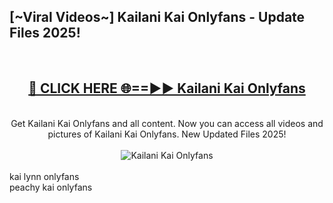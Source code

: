 <h2>[~Viral Videos~] Kailani Kai Onlyfans - Update Files 2025!</h2>
<br>
<div align="center">
<h2><a href="https://betterlinks.top/A2PfLJ" rel="nofollow">🔴 CLICK HERE 🌐==►► Kailani Kai Onlyfans</a></h2>
<br>
Get Kailani Kai Onlyfans and all content. Now you can access all videos and pictures of Kailani Kai Onlyfans. New Updated Files 2025!
<br>
<br>
<a href="https://betterlinks.top/A2PfLJ" rel="nofollow" data-target="animated-image.originalLink"><img src="https://i.ibb.co.com/WyWwxjT/player-gif2.gif" alt="Kailani Kai Onlyfans" style="max-width: 100%; display: inline-block;" data-target="animated-image.originalImage"></a>
</div>
<br>
kai lynn onlyfans<br>
peachy kai onlyfans